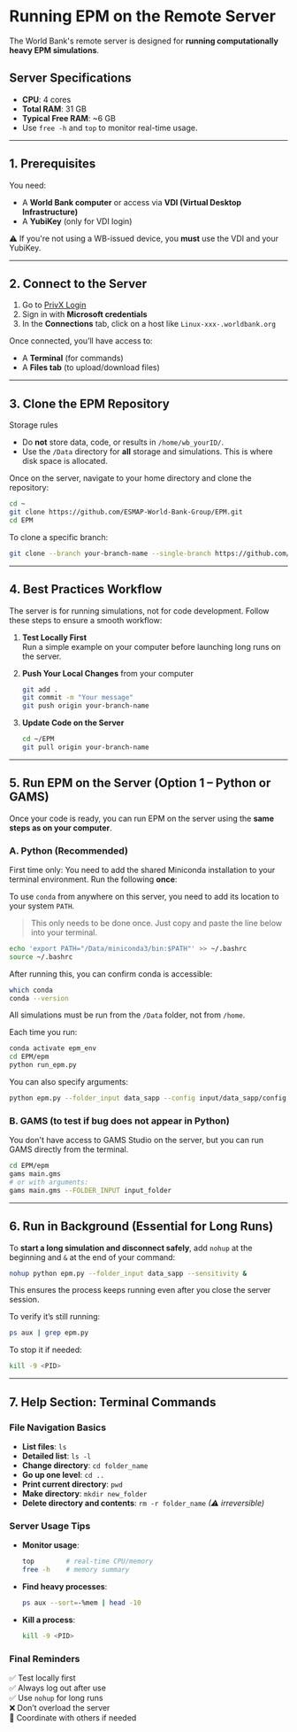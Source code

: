# Running EPM on the Remote Server

The World Bank's remote server is designed for **running computationally heavy EPM simulations**.

## Server Specifications
- **CPU**: 4 cores  
- **Total RAM**: 31 GB  
- **Typical Free RAM**: ~6 GB  
- Use `free -h` and `top` to monitor real-time usage.

---

## 1. Prerequisites

You need:
- A **World Bank computer** or access via **VDI (Virtual Desktop Infrastructure)**
- A **YubiKey** (only for VDI login)

⚠️ If you're not using a WB-issued device, you **must** use the VDI and your YubiKey.

---

## 2. Connect to the Server

1. Go to [PrivX Login](https://privx.worldbank.org/auth/login)  
2. Sign in with **Microsoft credentials**
3. In the **Connections** tab, click on a host like `Linux-xxx-.worldbank.org`

Once connected, you’ll have access to:
- A **Terminal** (for commands)
- A **Files tab** (to upload/download files)

---

## 3. Clone the EPM Repository

Storage rules

- Do **not** store data, code, or results in `/home/wb_yourID/`.
- Use the `/Data` directory for **all** storage and simulations. This is where disk space is allocated.

Once on the server, navigate to your home directory and clone the repository:

```sh
cd ~
git clone https://github.com/ESMAP-World-Bank-Group/EPM.git
cd EPM
```

To clone a specific branch:
```sh
git clone --branch your-branch-name --single-branch https://github.com/ESMAP-World-Bank-Group/EPM.git
```

---

## 4. Best Practices Workflow

The server is for running simulations, not for code development. Follow these steps to ensure a smooth workflow:

1. **Test Locally First**  
   Run a simple example on your computer before launching long runs on the server.

2. **Push Your Local Changes** from your computer
   ```sh
   git add .
   git commit -m "Your message"
   git push origin your-branch-name
   ```

3. **Update Code on the Server**
   ```sh
   cd ~/EPM
   git pull origin your-branch-name
   ```

---

## 5. Run EPM on the Server (Option 1 – Python or GAMS)

Once your code is ready, you can run EPM on the server using the **same steps as on your computer**.

### A. Python (Recommended)

First time only: You need to add the shared Miniconda installation to your terminal environment. Run the following **once**:

To use `conda` from anywhere on this server, you need to add its location to your system `PATH`.
> This only needs to be done once. Just copy and paste the line below into your terminal.

```sh 
echo 'export PATH="/Data/miniconda3/bin:$PATH"' >> ~/.bashrc
source ~/.bashrc
```
After running this, you can confirm conda is accessible:

```sh 
which conda
conda --version
```

All simulations must be run from the `/Data` folder, not from `/home`.

Each time you run:
```sh
conda activate epm_env
cd EPM/epm
python run_epm.py
```

You can also specify arguments:
```sh
python epm.py --folder_input data_sapp --config input/data_sapp/config.csv --scenarios input/data_sapp/scenarios.csv --selected_scenario baseline
```

### B. GAMS (to test if bug does not appear in Python)
You don't have access to GAMS Studio on the server, but you can run GAMS directly from the terminal.
```sh
cd EPM/epm
gams main.gms
# or with arguments:
gams main.gms --FOLDER_INPUT input_folder
```

---

## 6. Run in Background (Essential for Long Runs)

To **start a long simulation and disconnect safely**, add `nohup` at the beginning and `&` at the end of your command:

```sh
nohup python epm.py --folder_input data_sapp --sensitivity &
```

This ensures the process keeps running even after you close the server session.

To verify it’s still running:
```sh
ps aux | grep epm.py
```

To stop it if needed:
```sh
kill -9 <PID>
```

---

## 7. Help Section: Terminal Commands

### File Navigation Basics

- **List files**: `ls`  
- **Detailed list**: `ls -l`  
- **Change directory**: `cd folder_name`  
- **Go up one level**: `cd ..`  
- **Print current directory**: `pwd`  
- **Make directory**: `mkdir new_folder`  
- **Delete directory and contents**: `rm -r folder_name` *(⚠ irreversible)*

### Server Usage Tips

- **Monitor usage**:  
  ```sh
  top        # real-time CPU/memory
  free -h    # memory summary
  ```
- **Find heavy processes**:  
  ```sh
  ps aux --sort=-%mem | head -10
  ```
- **Kill a process**:  
  ```sh
  kill -9 <PID>
  ```

### Final Reminders

✅ Test locally first  
✅ Always log out after use  
✅ Use `nohup` for long runs  
❌ Don’t overload the server  
🤝 Coordinate with others if needed
